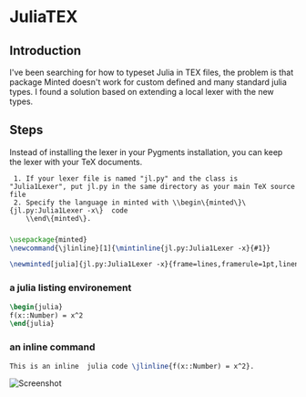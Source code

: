 # JuliaTEX
## Introduction 
I've been searching for how to typeset  Julia in TEX files, the problem is that package  Minted doesn't work for custom defined and many standard julia types. I found a solution based on extending a local lexer with the new types.  
## Steps	
Instead of installing the lexer in your Pygments installation, you can keep the lexer with your TeX documents.	

	 1. If your lexer file is named "jl.py" and the class is "Julia1Lexer", put jl.py in the same directory as your main TeX source file
	 2. Specify the language in minted with \\begin\{minted\}\{jl.py:Julia1Lexer -x\}  code
	 	\\end\{minted\}.

###
```latex
\usepackage{minted} 
\newcommand{\jlinline}[1]{\mintinline{jl.py:Julia1Lexer -x}{#1}}

\newminted[julia]{jl.py:Julia1Lexer -x}{frame=lines,framerule=1pt,linenos,fontfamily=courier,framesep=2mm,fontsize=\scriptsize,xleftmargin=21pt}
```
### a julia listing  environement
```latex
\begin{julia}
f(x::Number) = x^2
\end{julia}
```
### an inline command 
```latex
This is an inline  julia code \jlinline{f(x::Number) = x^2}.
```
![Screenshot](/home/mohamed/JuliaTEX/fig_output/out.png)

